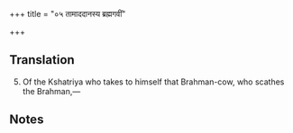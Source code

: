 +++
title = "०५ तामाददानस्य ब्रह्मगवीं"

+++
## Translation
5. Of the Kshatriya who takes to himself that Brahman-cow, who scathes  
the Brahman,—

## Notes

